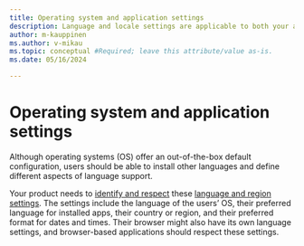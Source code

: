 ```yaml
---
title: Operating system and application settings
description: Language and locale settings are applicable to both your application and the operating system it runs on..
author: m-kauppinen
ms.author: v-mikau
ms.topic: conceptual #Required; leave this attribute/value as-is.
ms.date: 05/16/2024

---
```


# Operating system and application settings

Although operating systems (OS) offer an out-of-the-box default configuration, users should be able to install other languages and define different aspects of language support.

Your product needs to [identify and respect](user-preferences.md) these [language and region settings](language-settings.md). The settings include the language of the users’ OS, their preferred language for installed apps, their country or region, and their preferred format for dates and times. Their browser might also have its own language settings, and browser-based applications should respect these settings.
